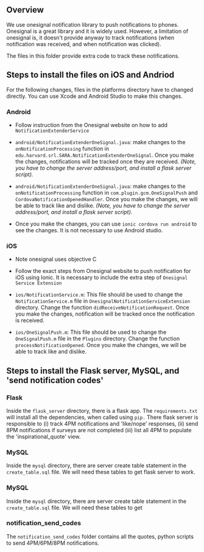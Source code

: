 ## Overview

We use onesignal notification library to push notifications to phones. Onesignal is a great library and it is widely used. 
However, a limitation of onesignal is, it doesn't provide anyway to track notifications (when notification was
received, and when notification was clicked). 

The files in this folder provide extra code to track these notifications.


## Steps to install the files on iOS and Andriod
For the following changes, files in the platforms directory have to changed directly. You can use Xcode and Android Studio to make this changes.



### Android
- Follow instruction from the Onesignal website on how to add `NotificationExtenderService`

- `android/NotificationExtenderOneSignal.java`: make changes to the `onNotificationProcessing` function in `edu.harvard.srl.SARA.NotificationExtenderOneSignal`. Once you make the changes, notifications will be tracked once they are  received. *(Note, you have to change the server address/port, and install a flask server script).*

- `android/NotificationExtenderOneSignal.java`: make changes to the `onNotificationProcessing` function in `com.plugin.gcm.OneSignalPush` and `CordovaNotificationOpenedHandler`. Once you make the changes, we will be able to track like and dislike. *(Note, you have to change the server address/port, and install a flask server script).*

- Once you make the changes, you can use `ionic cordova run android` to see the changes. It is not necessary to use Android studio.



### iOS 

- Note onesignal uses objective C

- Follow the exact steps from Onesignal website to push notification for iOS using Ionic. It is necessary to include the extra step of `Onesignal Service Extension`


- `ios/NotificationService.m`: This file should be used to change the `NotificationService.m` file in `OnesignalNotificationServiceExtension` directory. Change the function  `didReceiveNotificationRequest`.  Once you make the changes, notification will be tracked once the notification is received.

- `ios/OneSignalPush.m`:  This file should be used to change the `OneSignalPush.m` file in the `Plugins` directory. Change the function  `processNotificationOpened`.  Once you make the changes, we will be able to track like and dislike. 


## Steps to install the Flask server, MySQL, and 'send notification codes'

### Flask
Inside the `flask_server` directory, there is a flask app. The `requirements.txt` will install all the dependencies, when called using `pip.` There flask server is responsible to (i) track 4PM notifications and 'like/nope' responses, (ii) send 8PM notifications if surveys are not completed (iii) list all 4PM to populate the 'inspirational_quote' view.

### MySQL
Inside the `mysql` directory, there are server create table statement in the `create_table.sql` file. We will need these tables to get flask server to work.

### MySQL
Inside the `mysql` directory, there are server create table statement in the `create_table.sql` file. We will need these tables to get 

### notification_send_codes
The `notification_send_codes` folder contains all the quotes, python scripts to send 4PM/6PM/8PM notifications.
